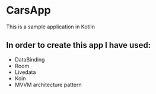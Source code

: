 # CarsApp
This is a sample application in Kotlin

## In order to create this app I have used:
  * DataBinding
  * Room
  * Livedata
  * Koin
  * MVVM architecture pattern

